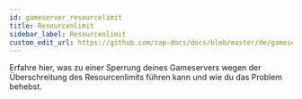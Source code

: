 ```yaml
---
id: gameserver_resourcelimit
title: Resourcenlimit
sidebar_label: Resourcenlimit
custom_edit_url: https://github.com/zap-docs/docs/blob/master/de/gameserver_resourcelimit.md
---
```


Erfahre hier, was zu einer Sperrung deines Gameservers wegen der Überschreitung des Resourcenlimits führen kann und wie du das Problem behebst.
